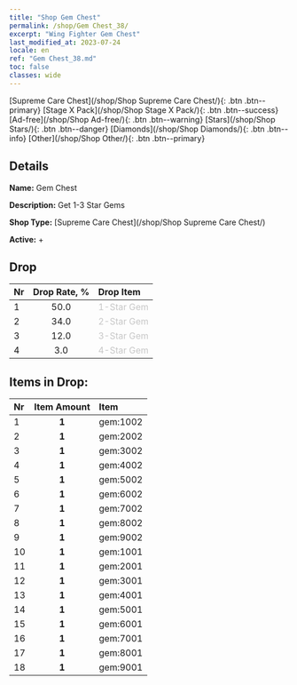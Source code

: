 ```yaml
---
title: "Shop Gem Chest"
permalink: /shop/Gem Chest_38/
excerpt: "Wing Fighter Gem Chest"
last_modified_at: 2023-07-24
locale: en
ref: "Gem Chest_38.md"
toc: false
classes: wide
---
```



  [Supreme Care Chest](/shop/Shop Supreme Care Chest/){: .btn .btn--primary}   [Stage X Pack](/shop/Shop Stage X Pack/){: .btn .btn--success}   [Ad-free](/shop/Shop Ad-free/){: .btn .btn--warning}   [Stars](/shop/Shop Stars/){: .btn .btn--danger}   [Diamonds](/shop/Shop Diamonds/){: .btn .btn--info}   [Other](/shop/Shop Other/){: .btn .btn--primary} 

## Details

 **Name:** Gem Chest 

 **Description:** Get 1-3 Star Gems

 **Shop Type:** [Supreme Care Chest](/shop/Shop Supreme Care Chest/)

 **Active:** + 



## Drop

  |  Nr | Drop Rate, %  |    Drop Item     |
  |:----|:-------------:|:-----------------|
  | 1 | 50.0 | <span style="color: #c7c7c7">1-Star Gem</span><br/><span style="color: #ffffff;"></span> | 
  | 2 | 34.0 | <span style="color: #c7c7c7">2-Star Gem</span><br/><span style="color: #ffffff;"></span> | 
  | 3 | 12.0 | <span style="color: #c7c7c7">3-Star Gem</span><br/><span style="color: #ffffff;"></span> | 
  | 4 | 3.0 | <span style="color: #c7c7c7">4-Star Gem</span><br/><span style="color: #ffffff;"></span> | 


## Items in Drop:

  |  Nr | Item Amount  |       Item       |
  |:----|:------------:|:-----------------|
  | 1 | **1**  | gem:1002  | 
  | 2 | **1**  | gem:2002  | 
  | 3 | **1**  | gem:3002  | 
  | 4 | **1**  | gem:4002  | 
  | 5 | **1**  | gem:5002  | 
  | 6 | **1**  | gem:6002  | 
  | 7 | **1**  | gem:7002  | 
  | 8 | **1**  | gem:8002  | 
  | 9 | **1**  | gem:9002  | 
  | 10 | **1**  | gem:1001  | 
  | 11 | **1**  | gem:2001  | 
  | 12 | **1**  | gem:3001  | 
  | 13 | **1**  | gem:4001  | 
  | 14 | **1**  | gem:5001  | 
  | 15 | **1**  | gem:6001  | 
  | 16 | **1**  | gem:7001  | 
  | 17 | **1**  | gem:8001  | 
  | 18 | **1**  | gem:9001  | 

